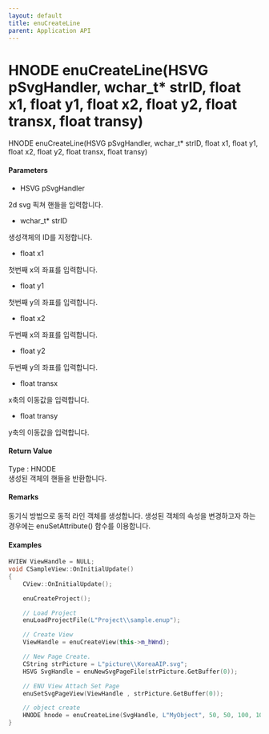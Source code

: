 ```yaml
---
layout: default
title: enuCreateLine
parent: Application API
---
```

# HNODE enuCreateLine\(HSVG pSvgHandler, wchar\_t\* strID, float x1, float y1, float x2, float y2, float transx, float transy\)

HNODE enuCreateLine\(HSVG pSvgHandler, wchar\_t\* strID, float x1, float y1, float x2, float y2, float transx, float transy\)

#### Parameters

* HSVG pSvgHandler

2d svg 픽쳐 핸들을 입력합니다.

* wchar\_t\* strID

생성객체의 ID를 지정합니다.

* float x1

첫번째 x의 좌표를 입력합니다.

* float y1

첫번째 y의 좌표를 입력합니다.

* float x2

두번째 x의 좌표를 입력합니다.

* float y2

두번째 y의 좌표를 입력합니다.

* float transx

x축의 이동값을 입력합니다.

* float transy

y축의 이동값을 입력합니다.

#### Return Value

Type : HNODE  
생성된 객체의 핸들을 반환합니다.

#### Remarks

동기식 방법으로  동적 라인 객체를 생성합니다. 생성된 객체의 속성을 변경하고자 하는 경우에는 enuSetAttribute\(\) 함수를 이용합니다.

#### Examples

```cpp
HVIEW ViewHandle = NULL; 
void CSampleView::OnInitialUpdate() 
{ 
    CView::OnInitialUpdate(); 

    enuCreateProject(); 

    // Load Project
    enuLoadProjectFile(L"Project\\sample.enup"); 

    // Create View
    ViewHandle = enuCreateView(this->m_hWnd); 

    // New Page Create. 
    CString strPicture = L"picture\\KoreaAIP.svg"; 
    HSVG SvgHandle = enuNewSvgPageFile(strPicture.GetBuffer(0)); 

    // ENU View Attach Set Page 
    enuSetSvgPageView(ViewHandle , strPicture.GetBuffer(0)); 

    // object create
    HNODE hnode = enuCreateLine(SvgHandle, L"MyObject", 50, 50, 100, 100, 0, 0);
}
```



